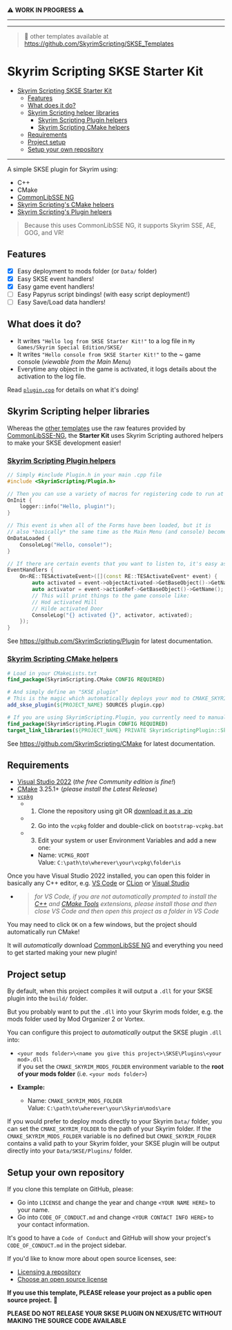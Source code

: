 ⚠️ **WORK IN PROGRESS** ⚠️

---
---

> 📜 other templates available at https://github.com/SkyrimScripting/SKSE_Templates

# Skyrim Scripting SKSE Starter Kit

- [Skyrim Scripting SKSE Starter Kit](#skyrim-scripting-skse-starter-kit)
  - [Features](#features)
  - [What does it do?](#what-does-it-do)
  - [Skyrim Scripting helper libraries](#skyrim-scripting-helper-libraries)
    - [Skyrim Scripting Plugin helpers](#skyrim-scripting-plugin-helpers)
    - [Skyrim Scripting CMake helpers](#skyrim-scripting-cmake-helpers)
  - [Requirements](#requirements)
  - [Project setup](#project-setup)
  - [Setup your own repository](#setup-your-own-repository)

---

A simple SKSE plugin for Skyrim using:

- C++
- CMake
- [CommonLibSSE NG](https://github.com/CharmedBaryon/CommonLibSSE-NG)
- [Skyrim Scripting's CMake helpers](https://github.com/SkyrimScripting/CMake)
- [Skyrim Scripting's Plugin helpers](https://github.com/SkyrimScripting/Plugin)

> Because this uses CommonLibSSE NG, it supports Skyrim SSE, AE, GOG, and VR!


## Features

- [x] Easy deployment to mods folder (or `Data/` folder)
- [x] Easy SKSE event handlers!
- [x] Easy game event handlers!
- [ ] Easy Papyrus script bindings! (with easy script deployment!)
- [ ] Easy Save/Load data handlers!

## What does it do?

- It writes `"Hello log from SKSE Starter Kit!"` to a log file in `My Games/Skyrim Special Edition/SKSE/`
- It writes `"Hello console from SKSE Starter Kit!"` to the ~ game console (_viewable from the Main Menu_)
- Everytime any object in the game is activated, it logs details about the activation to the log file.

Read [`plugin.cpp`](plugin.cpp) for details on what it's doing!

## Skyrim Scripting helper libraries

Whereas the [other templates](https://github.com/SkyrimScripting/SKSE_Templates) use the raw features provided by [CommonLibSSE-NG](https://github.com/CharmedBaryon/CommonLibSSE-NG), the **Starter Kit** uses Skyrim Scripting authored helpers to make your SKSE development easier!

### [Skyrim Scripting Plugin helpers](https://github.com/skyrimScripting/Plugin)

```cpp
// Simply #include Plugin.h in your main .cpp file
#include <SkyrimScripting/Plugin.h>

// Then you can use a variety of macros for registering code to run at different points
OnInit {
    logger::info("Hello, plugin!");
}

// This event is when all of the Forms have been loaded, but it is
// also *basically* the same time as the Main Menu (and console) become ready
OnDataLoaded {
    ConsoleLog("Hello, console!");
}

// If there are certain events that you want to listen to, it's easy as well:
EventHandlers {
    On<RE::TESActivateEvent>([](const RE::TESActivateEvent* event) {
        auto activated = event->objectActivated->GetBaseObject()->GetName();
        auto activator = event->actionRef->GetBaseObject()->GetName();
        // This will print things to the game console like:
        // Hod activated Mill
        // Hilde activated Door
        ConsoleLog("{} activated {}", activator, activated);
    });
}
```

See https://github.com/SkyrimScripting/Plugin for latest documentation.

### [Skyrim Scripting CMake helpers](https://github.com/SkyrimScripting/CMake)

```cmake
# Load in your CMakeLists.txt
find_package(SkyrimScripting.CMake CONFIG REQUIRED)

# And simply define an "SKSE plugin"
# This is the magic which automatically deploys your mod to CMAKE_SKYRIM_MODS_FOLDER
add_skse_plugin(${PROJECT_NAME} SOURCES plugin.cpp)

# If you are using SkyrimScripting.Plugin, you currently need to manually link that:
find_package(SkyrimScripting.Plugin CONFIG REQUIRED)
target_link_libraries(${PROJECT_NAME} PRIVATE SkyrimScriptingPlugin::SkyrimScripting.Plugin)
```

See https://github.com/SkyrimScripting/CMake for latest documentation.

## Requirements

- [Visual Studio 2022](https://visualstudio.microsoft.com/) (_the free Community edition is fine!_)
- [CMake](https://cmake.org/download/) 3.25.1+ (_please install the Latest Release_)
- [`vcpkg`](https://github.com/microsoft/vcpkg)
  - 1. Clone the repository using git OR [download it as a .zip](https://github.com/microsoft/vcpkg/archive/refs/heads/master.zip)
  - 2. Go into the `vcpkg` folder and double-click on `bootstrap-vcpkg.bat`
  - 3. Edit your system or user Environment Variables and add a new one:
    - Name: `VCPKG_ROOT`  
      Value: `C:\path\to\wherever\your\vcpkg\folder\is`

Once you have Visual Studio 2022 installed, you can open this folder in basically any C++ editor, e.g. [VS Code](https://code.visualstudio.com/) or [CLion](https://www.jetbrains.com/clion/) or [Visual Studio](https://visualstudio.microsoft.com/)
- > _for VS Code, if you are not automatically prompted to install the [C++](https://marketplace.visualstudio.com/items?itemName=ms-vscode.cpptools) and [CMake Tools](https://marketplace.visualstudio.com/items?itemName=ms-vscode.cmake-tools) extensions, please install those and then close VS Code and then open this project as a folder in VS Code_

You may need to click `OK` on a few windows, but the project should automatically run CMake!

It will _automatically_ download [CommonLibSSE NG](https://github.com/CharmedBaryon/CommonLibSSE-NG) and everything you need to get started making your new plugin!

## Project setup

By default, when this project compiles it will output a `.dll` for your SKSE plugin into the `build/` folder.

But you probably want to put the `.dll` into your Skyrim mods folder, e.g. the mods folder used by Mod Organizer 2 or Vortex.

You can configure this project to _automatically_ output the SKSE plugin `.dll` into:
- `<your mods folder>\<name you give this project>\SKSE\Plugins\<your mod>.dll`  
  if you set the `CMAKE_SKYRIM_MODS_FOLDER` environment variable to the **root of your mods folder** (i.e. `<your mods folder>`)

- **Example:**
    - Name: `CMAKE_SKYRIM_MODS_FOLDER`  
      Value: `C:\path\to\wherever\your\Skyrim\mods\are`

If you would prefer to deploy mods directly to your Skyrim `Data/` folder, you can set the `CMAKE_SKYRIM_FOLDER` to the path of your Skyrim folder. If the `CMAKE_SKYRIM_MODS_FOLDER` variable is no defined but `CMAKE_SKYRIM_FOLDER` contains a valid path to your Skyrim folder, your SKSE plugin will be output directly into your `Data/SKSE/Plugins/` folder. 

## Setup your own repository

If you clone this template on GitHub, please:

- Go into `LICENSE` and change the year and change `<YOUR NAME HERE>` to your name.
- Go into `CODE_OF_CONDUCT.md` and change `<YOUR CONTACT INFO HERE>` to your contact information.

It's good to have a `Code of Conduct` and GitHub will show your project's `CODE_OF_CONDUCT.md` in the project sidebar.

If you'd like to know more about open source licenses, see:
- [Licensing a repository](https://docs.github.com/en/repositories/managing-your-repositorys-settings-and-features/customizing-your-repository/licensing-a-repository)
- [Choose an open source license](https://choosealicense.com/)

**If you use this template, PLEASE release your project as a public open source project.** 💖

**PLEASE DO NOT RELEASE YOUR SKSE PLUGIN ON NEXUS/ETC WITHOUT MAKING THE SOURCE CODE AVAILABLE**
